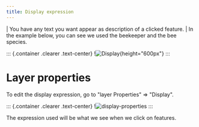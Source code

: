 ```yaml
---
title: Display expression
---
```


| You have any text you want appear as description of a clicked feature.
| In the example below, you can see we used the beekeeper and the bee
  species.

::: {.container .clearer .text-center}
!![Display](../assets/images/display.png){height="600px"}
:::

Layer properties
================

To edit the display expression, go to \"layer Properties\" =\>
\"Display\".

::: {.container .clearer .text-center}
!![display-properties](../assets/images/display-properties.png)
:::

The expression used will be what we see when we click on features.
